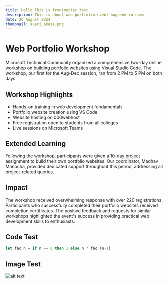 ```yaml
---
title: Hello This is frontmatter test
description: This is about web portfolio event happend in upes
date: 26 August 2024
thumbnail: akari_akaza.png
---
```


# Web Portfolio Workshop

Microsoft Technical Community organized a comprehensive two-day online workshop on building portfolio websites using Visual Studio Code. The workshop, our first for the Aug-Dec session, ran from 2 PM to 5 PM on both days.

## Workshop Highlights

- Hands-on training in web development fundamentals
- Portfolio website creation using VS Code
- Website hosting on 000webhost
- Free registration open to students from all colleges
- Live sessions on Microsoft Teams

## Extended Learning

Following the workshop, participants were given a 10-day project assignment to build their own portfolio websites. Our coordinator, Madhav Manocha, provided dedicated support throughout this period, addressing all project-related queries.

## Impact

The workshop received overwhelming response with over 220 registrations. Participants who successfully completed their portfolio websites received completion certificates. The positive feedback and requests for similar workshops highlighted the event's success in providing practical web development skills to enthusiasts.

## Code Test

```haskell
let fac n = if n == 0 then 1 else n * fac (n-1)
```

## Image Test

![alt text](akari_akaza.png)
